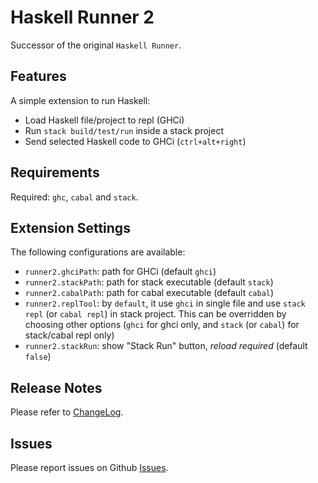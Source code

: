 # Haskell Runner 2

Successor of the original `Haskell Runner`.

## Features

A simple extension to run Haskell:

- Load Haskell file/project to repl (GHCi)
- Run `stack build/test/run` inside a stack project
- Send selected Haskell code to GHCi (`ctrl+alt+right`)

## Requirements

Required: `ghc`, `cabal` and `stack`.

## Extension Settings

The following configurations are available:

- `runner2.ghciPath`: path for GHCi (default `ghci`)
- `runner2.stackPath`: path for stack executable (default `stack`)
- `runner2.cabalPath`: path for cabal executable (default `cabal`)
- `runner2.replTool`: by `default`, it use `ghci` in single file and use `stack repl` (or `cabal repl`) in stack project. This can be overridden by choosing other options (`ghci` for ghci only, and `stack` (or `cabal`) for stack/cabal repl only)
- `runner2.stackRun`: show "Stack Run" button, *reload required* (default `false`)

## Release Notes

Please refer to [ChangeLog](CHANGELOG.md).

## Issues

Please report issues on Github [Issues](https://github.com/Meowcolm024/haskell-runner-2/issues).
